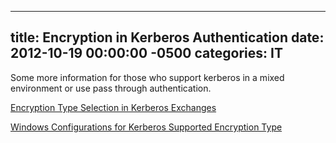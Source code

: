 ﻿---

title:  Encryption in Kerberos Authentication
date:   2012-10-19 00:00:00 -0500
categories: IT
---






Some more information for those who support kerberos in a mixed environment or use pass through authentication.

<a href="http://blogs.msdn.com/b/openspecification/archive/2010/11/17/encryption-type-selection-in-kerberos-exchanges.aspx">Encryption Type Selection in Kerberos Exchanges</a>

<a href="http://blogs.msdn.com/b/openspecification/archive/2011/05/31/windows-configurations-for-kerberos-supported-encryption-type.aspx">Windows Configurations for Kerberos Supported Encryption Type</a>


